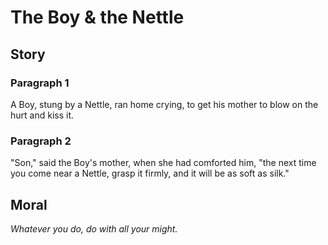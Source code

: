
# The Boy & the Nettle

## Story


### Paragraph 1

A Boy, stung by a Nettle, ran home crying, to get his mother to blow on the hurt and kiss it.



### Paragraph 2

"Son," said the Boy's mother, when she had comforted him, "the next time you come near a Nettle, grasp it firmly, and it will be as soft as silk."



## Moral

_Whatever you do, do with all your might._

